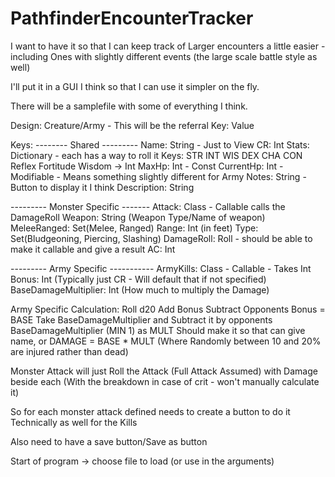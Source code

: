 # PathfinderEncounterTracker
 
I want to have it so that I can keep track of Larger encounters a little easier - including Ones with slightly different events (the large scale battle style as well)

I'll put it in a GUI I think so that I can use it simpler on the fly. 

There will be a samplefile with some of everything I think. 

Design:
    Creature/Army - This will be the referral
        Key: Value

Keys:
-------- Shared ---------
    Name: String - Just to View
    CR: Int
    Stats: Dictionary - each has a way to roll it
        Keys: STR INT WIS DEX CHA CON Reflex Fortitude Wisdom  -> Int
    MaxHp: Int - Const
    CurrentHp: Int - Modifiable - Means something slightly different for Army
    Notes: String - Button to display it I think
    Description: String

--------- Monster Specific -------
    Attack: Class - Callable calls the DamageRoll
        Weapon: String (Weapon Type/Name of weapon)
        MeleeRanged: Set(Melee, Ranged)
        Range: Int (in feet)
        Type: Set(Bludgeoning, Piercing, Slashing)
        DamageRoll: Roll - should be able to make it callable and give a result
    AC: Int
    
--------- Army Specific -----------
    ArmyKills: Class - Callable - Takes Int 
        Bonus: Int (Typically just CR - Will default that if not specified)
        BaseDamageMultiplier: Int (How much to multiply the Damage) 


Army Specific Calculation:
    Roll d20 Add Bonus Subtract Opponents Bonus = BASE
    Take BaseDamageMultiplier and Subtract it by opponents BaseDamageMultiplier (MIN 1) as MULT
    Should make it so that can give name, or 
    DAMAGE = BASE * MULT (Where Randomly between 10 and 20% are injured rather than dead)

Monster Attack will just Roll the Attack (Full Attack Assumed) with Damage beside each (With the breakdown in case of crit - won't manually calculate it)


So for each monster attack defined needs to create a button to do it
Technically as well for the Kills

Also need to have a save button/Save as button

Start of program -> choose file to load (or use in the arguments)
